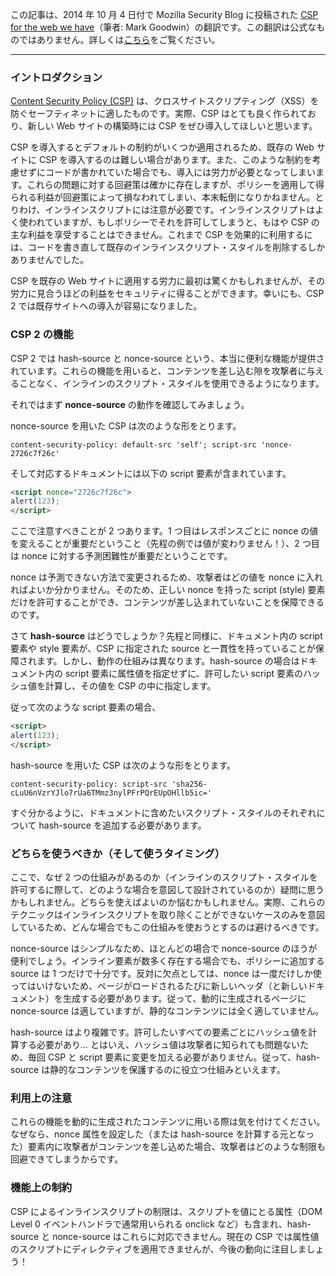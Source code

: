 この記事は、2014 年 10 月 4 日付で Mozilla Security Blog に投稿された [CSP for the web we have](https://blog.mozilla.org/security/2014/10/04/csp-for-the-web-we-have/)（筆者: Mark Goodwin）の翻訳です。この翻訳は公式なものではありません。詳しくは[こちら](http://mozsec-jp.hatenablog.jp/entry/2015/09/11/025027)をご覧ください。

*****

### イントロダクション

[Content Security Policy (CSP)](https://www.w3.org/TR/CSP2/) は、クロスサイトスクリプティング（XSS）を防ぐセーフティネットに適したものです。実際、CSP はとても良く作られており、新しい Web サイトの構築時には CSP をぜひ導入してほしいと思います。

CSP を導入するとデフォルトの制約がいくつか適用されるため、既存の Web サイトに CSP を導入するのは難しい場合があります。また、このような制約を考慮せずにコードが書かれていた場合でも、導入には労力が必要となってしまいます。これらの問題に対する回避策は確かに存在しますが、ポリシーを適用して得られる利益が回避策によって損なわれてしまい、本末転倒になりかねません。とりわけ、インラインスクリプトには注意が必要です。インラインスクリプトはよく使われていますが、もしポリシーでそれを許可してしまうと、もはや CSP の主な利益を享受することはできません。これまで CSP を効果的に利用するには、コードを書き直して既存のインラインスクリプト・スタイルを削除するしかありませんでした。

CSP を既存の Web サイトに適用する労力に最初は驚くかもしれませんが、その労力に見合うほどの利益をセキュリティに得ることができます。幸いにも、CSP 2 では既存サイトへの導入が容易になりました。

### CSP 2 の機能

CSP 2 では hash-source と nonce-source という、本当に便利な機能が提供されています。これらの機能を用いると、コンテンツを差し込む隙を攻撃者に与えることなく、インラインのスクリプト・スタイルを使用できるようになります。

それではまず **nonce-source** の動作を確認してみましょう。

nonce-source を用いた CSP は次のような形をとります。

```
content-security-policy: default-src 'self'; script-src 'nonce-2726c7f26c'
```

そして対応するドキュメントには以下の script 要素が含まれています。

```html
<script nonce="2726c7f26c">
alert(123);
</script>
```

ここで注意すべきことが 2 つあります。1 つ目はレスポンスごとに nonce の値を変えることが重要だということ（先程の例では値が変わりません！）、2 つ目は nonce に対する予測困難性が重要だということです。

nonce は予測できない方法で変更されるため、攻撃者はどの値を nonce に入れればよいか分かりません。そのため、正しい nonce を持った script (style) 要素だけを許可することができ、コンテンツが差し込まれていないことを保障できるのです。

さて **hash-source** はどうでしょうか？先程と同様に、ドキュメント内の script 要素や style 要素が、CSP に指定された source と一貫性を持っていることが保障されます。しかし、動作の仕組みは異なります。hash-source の場合はドキュメント内の script 要素に属性値を指定せずに、許可したい script 要素のハッシュ値を計算し、その値を CSP の中に指定します。

従って次のような script 要素の場合、

```html
<script>
alert(123);
</script>
```

hash-source を用いた CSP は次のような形をとります。

```
content-security-policy: script-src 'sha256-cLuU6nVzrYJlo7rUa6TMmz3nylPFrPQrEUpOHllb5ic='
```

すぐ分かるように、ドキュメントに含めたいスクリプト・スタイルのそれぞれについて hash-source を追加する必要があります。

### どちらを使うべきか（そして使うタイミング）

ここで、なぜ 2 つの仕組みがあるのか（インラインのスクリプト・スタイルを許可するに際して、どのような場合を意図して設計されているのか）疑問に思うかもしれません。どちらを使えばよいのか悩むかもしれません。実際、これらのテクニックはインラインスクリプトを取り除くことができないケースのみを意図しているため、どんな場合でもこの仕組みを使おうとするのは避けるべきです。

nonce-source はシンプルなため、ほとんどの場合で nonce-source のほうが便利でしょう。インライン要素が数多く存在する場合でも、ポリシーに追加する source は 1 つだけで十分です。反対に欠点としては、nonce は一度だけしか使ってはいけないため、ページがロードされるたびに新しいヘッダ（と新しいドキュメント）を生成する必要があります。従って、動的に生成されるページに nonce-source は適していますが、静的なコンテンツには全く適していません。

hash-source はより複雑です。許可したいすべての要素ごとにハッシュ値を計算する必要があり… とはいえ、ハッシュ値は攻撃者に知られても問題ないため、毎回 CSP と script 要素に変更を加える必要がありません。従って、hash-source は静的なコンテンツを保護するのに役立つ仕組みといえます。

### 利用上の注意

これらの機能を動的に生成されたコンテンツに用いる際は気を付けてください。なぜなら、nonce 属性を設定した（または hash-source を計算する元となった）要素内に攻撃者がコンテンツを差し込めた場合、攻撃者はどのような制限も回避できてしまうからです。

### 機能上の制約

CSP によるインラインスクリプトの制限は、スクリプトを値にとる属性（DOM Level 0 イベントハンドラで通常用いられる onclick など）も含まれ、hash-source と nonce-source はこれらに対応できません。現在の CSP では属性値のスクリプトにディレクティブを適用できませんが、今後の動向に注目しましょう！
